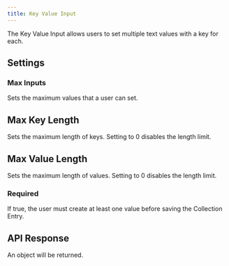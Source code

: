 ```yaml
---
title: Key Value Input
---
```


The Key Value Input allows users to set multiple text values with a key for each.

## Settings

### Max Inputs

Sets the maximum values that a user can set.

## Max Key Length

Sets the maximum length of keys. Setting to 0 disables the length limit.

## Max Value Length

Sets the maximum length of values. Setting to 0 disables the length limit.

### Required

If true, the user must create at least one value before saving the Collection Entry.

## API Response

An object will be returned.